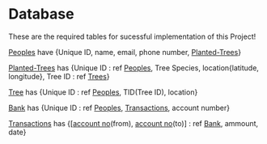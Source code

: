 # Database

These are the required tables for sucessful implementation of this Project!

<ins>Peoples</ins> have {Unique ID, name, email, phone number, <ins>Planted-Trees</ins>}  

<ins>Planted-Trees</ins> has {Unique ID : ref <ins>Peoples</ins>, Tree Species, location{latitude, longitude}, Tree ID : ref <ins>Trees</ins>}  

<ins>Tree</ins> has {Unique ID : ref <ins>Peoples</ins>, TID(Tree ID), location}  

<ins>Bank</ins> has {Unique ID : ref <ins>Peoples</ins>, <ins>Transactions</ins>, account number}  

<ins>Transactions</ins> has {[<ins>account no</ins>(from), <ins>account no</ins>(to)] : ref <ins>Bank</ins>, ammount, date}
